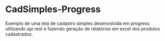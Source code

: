 # CadSimples-Progress
Exemplo de uma tela de cadastro simples desenvolvida em progress utilizando api rest e fazendo geração de relatórios em excel dos produtos cadastrados.
